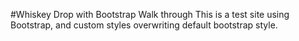 #Whiskey Drop with Bootstrap Walk through
This is a test site using Bootstrap, and  custom styles overwriting default bootstrap style.


